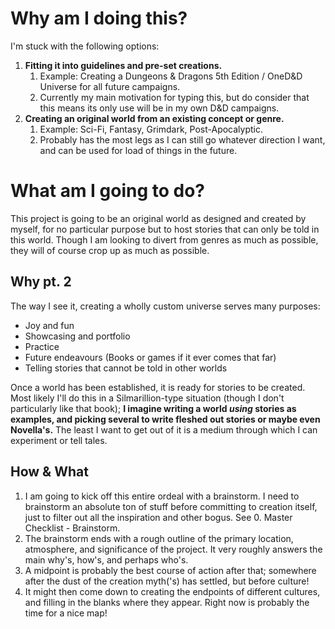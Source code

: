 # Why am I doing this?
I'm stuck with the following options:

1. **Fitting it into guidelines and pre-set creations.** 
	1. Example: Creating a Dungeons & Dragons 5th Edition / OneD&D Universe for all future campaigns.
	2. Currently my main motivation for typing this, but do consider that this means its only use will be in my own D&D campaigns.
2. **Creating an original world from an existing concept or genre.**
	1. Example: Sci-Fi, Fantasy, Grimdark, Post-Apocalyptic.
	2. Probably has the most legs as I can still go whatever direction I want, and can be used for load of things in the future.

# What am I going to do?
This project is going to be an original world as designed and created by myself, for no particular purpose but to host stories that can only be told in this world. Though I am looking to divert from genres as much as possible, they will of course crop up as much as possible.

## Why pt. 2
The way I see it, creating a wholly custom universe serves many purposes:
- Joy and fun
- Showcasing and portfolio
- Practice
- Future endeavours (Books or games if it ever comes that far)
- Telling stories that cannot be told in other worlds

Once a world has been established, it is ready for stories to be created. Most likely I'll do this in a Silmarillion-type situation (though I don't particularly like that book); **I imagine writing a world *using* stories as examples, and picking several to write fleshed out stories or maybe even Novella's.** The least I want to get out of it is a medium through which I can experiment or tell tales.

## How & What
1. I am going to kick off this entire ordeal with a brainstorm. I need to brainstorm an absolute ton of stuff before committing to creation itself, just to filter out all the inspiration and other bogus. See 0. Master Checklist - Brainstorm.
2. The brainstorm ends with a rough outline of the primary location, atmosphere, and significance of the project. It very roughly answers the main why's, how's, and perhaps who's.
3. A midpoint is probably the best course of action after that; somewhere after the dust of the creation myth('s) has settled, but before culture!
4. It might then come down to creating the endpoints of different cultures, and filling in the blanks where they appear. Right now is probably the time for a nice map!